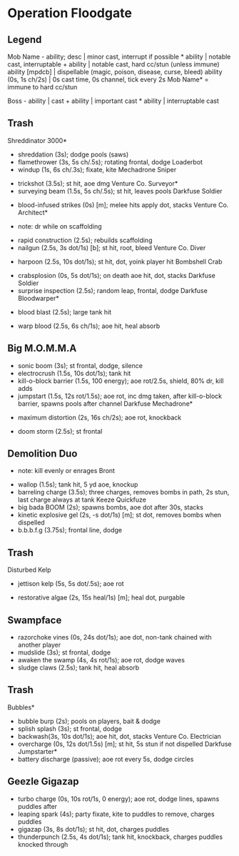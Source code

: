 # Operation Floodgate

## Legend
Mob Name
    - ability; desc   | minor cast, interrupt if possible
    * ability         | notable cast, interruptable
    + ability         | notable cast, hard cc/stun (unless immune)
      ability [mpdcb] | dispellable (magic, poison, disease, curse, bleed)
    ability (0s, 1s ch/2s) | 0s cast time, 0s channel, tick every 2s 
Mob Name* = immune to hard cc/stun

Boss
    - ability | cast
    + ability | important cast
    * ability | interruptable cast

## Trash
Shreddinator 3000*
  + shreddation (3s); dodge pools (saws)
  + flamethrower (3s, 5s ch/.5s); rotating frontal, dodge
Loaderbot
  + windup (1s, 6s ch/.3s); fixate, kite
Mechadrone Sniper
  * trickshot (3.5s); st hit, aoe dmg
Venture Co. Surveyor*
  * surveying beam (1.5s, 5s ch/.5s); st hit, leaves pools
Darkfuse Soldier
  + blood-infused strikes (0s) [m]; melee hits apply dot, stacks
Venture Co. Architect*
  - note: dr while on scaffolding
  + rapid construction (2.5s); rebuilds scaffolding
  + nailgun (2.5s, 3s dot/1s) [b]; st hit, root, bleed
Venture Co. Diver
  * harpoon (2.5s, 10s dot/1s); st hit, dot, yoink player hit
Bombshell Crab
  + crabsplosion (0s, 5s dot/1s); on death aoe hit, dot, stacks
Darkfuse Soldier
  + surprise inspection (2.5s); random leap, frontal, dodge
Darkfuse Bloodwarper*
  * blood blast (2.5s); large tank hit
  + warp blood (2.5s, 6s ch/1s); aoe hit, heal absorb

## Big M.O.M.M.A
  + sonic boom (3s); st frontal, dodge, silence
  + electrocrush (1.5s, 10s dot/1s); tank hit
  + kill-o-block barrier (1.5s, 100 energy); aoe rot/2.5s, shield, 80% dr, kill adds
  + jumpstart (1.5s, 12s rot/1.5s); aoe rot, inc dmg taken, after kill-o-block barrier, spawns pools after channel
Darkfuse Mechadrone*
  * maximum distortion (2s, 16s ch/2s); aoe rot, knockback
  + doom storm (2.5s); st frontal

## Demolition Duo
  - note: kill evenly or enrages
Bront
  + wallop (1.5s); tank hit, 5 yd aoe, knockup
  + barreling charge (3.5s); three charges, removes bombs in path, 2s stun, last charge always at tank
Keeze Quickfuze
  + big bada BOOM (2s); spawns bombs, aoe dot after 30s, stacks
  + kinetic explosive gel (2s, -s dot/1s) [m]; st dot, removes bombs when dispelled
  + b.b.b.f.g (3.75s); frontal line, dodge

## Trash
Disturbed Kelp
  + jettison kelp (5s, 5s dot/.5s); aoe rot
  * restorative algae (2s, 15s heal/1s) [m]; heal dot, purgable

## Swampface
  + razorchoke vines (0s, 24s dot/1s); aoe dot, non-tank chained with another player
  + mudslide (3s); st frontal, dodge
  + awaken the swamp (4s, 4s rot/1s); aoe rot, dodge waves
  + sludge claws (2.5s); tank hit, heal absorb

## Trash
Bubbles*
  + bubble burp (2s); pools on players, bait & dodge
  + splish splash (3s); st frontal, dodge
  + backwash(3s, 10s dot/1s); aoe hit, dot, stacks
Venture Co. Electrician
  + overcharge (0s, 12s dot/1.5s) [m]; st hit, 5s stun if not dispelled
Darkfuse Jumpstarter*
  + battery discharge (passive); aoe rot every 5s, dodge circles

## Geezle Gigazap
  + turbo charge (0s, 10s rot/1s, 0 energy); aoe rot, dodge lines, spawns puddles after
  + leaping spark (4s); party fixate, kite to puddles to remove, charges puddles
  + gigazap (3s, 8s dot/1s); st hit, dot, charges puddles
  + thunderpunch (2.5s, 4s dot/1s); tank hit, knockback, charges puddles knocked through
